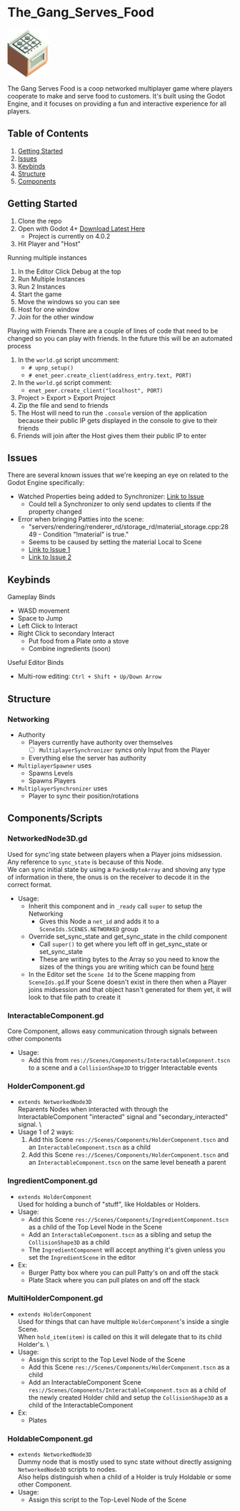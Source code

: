 # The_Gang_Serves_Food
![Stylized Image of a KitchenStove from a 45 degree angle](./kitchenStove_SE.png)

The Gang Serves Food is a coop networked multiplayer game where players cooperate to make and serve food to customers. It's built using the Godot Engine, and it focuses on providing a fun and interactive experience for all players.

## Table of Contents
1. [Getting Started](#getting-started)
2. [Issues](#issues)
3. [Keybinds](#keybinds)
4. [Structure](#structure)
5. [Components](#components)

## Getting Started
1. Clone the repo
2. Open with Godot 4+ [Download Latest Here](https://godotengine.org/)
	- Project is currently on 4.0.2
3. Hit Player and "Host"

Running multiple instances
1. In the Editor Click Debug at the top
2. Run Multiple Instances
3. Run 2 Instances
4. Start the game
5. Move the windows so you can see
6. Host for one window
7. Join for the other window

Playing with Friends
There are a couple of lines of code that need to be changed so you can play with friends.
In the future this will be an automated process
1. In the `world.gd` script uncomment:
	- `# upnp_setup()`
	- `# enet_peer.create_client(address_entry.text, PORT)`
2. In the `world.gd` script comment: 
	- `enet_peer.create_client("localhost", PORT)`
3. Project > Export > Export Project
4. Zip the file and send to friends
5. The Host will need to run the `.console` version of the application because their public IP gets displayed in the console to give to their friends
6. Friends will join after the Host gives them their public IP to enter


## Issues
There are several known issues that we're keeping an eye on related to the Godot Engine specifically:

- Watched Properties being added to Synchronizer: [Link to Issue](https://github.com/godotengine/godot/pull/75467)
	- Could tell a Synchronizer to only send updates to clients if the property changed
- Error when bringing Patties into the scene:
	- "servers/rendering/renderer_rd/storage_rd/material_storage.cpp:2849 - Condition "!material" is true."
	- Seems to be caused by setting the material Local to Scene
	- [Link to Issue 1](https://github.com/godotengine/godot/issues/67144)
	- [Link to Issue 2](https://github.com/godotengine/godot/issues/59912#issuecomment-1128091714)


## Keybinds
Gameplay Binds
- WASD movement
- Space to Jump
- Left Click to Interact
- Right Click to secondary Interact
	- Put food from a Plate onto a stove
	- Combine ingredients (soon)
	
Useful Editor Binds
- Multi-row editing: `Ctrl + Shift + Up/Down Arrow`

## Structure
### Networking
- Authority
	- Players currently have authority over themselves
		- [ ] `MultiplayerSynchronizer` syncs only Input from the Player
	- Everything else the server has authority
- `MultiplayerSpawner` uses
	- Spawns Levels
	- Spawns Players
- `MultiplayerSynchronizer` uses
	- Player to sync their position/rotations

## Components/Scripts

### NetworkedNode3D.gd
Used for sync'ing state between players when a Player joins midsession. Any reference to `sync_state` is because of this Node. \
We can sync initial state by using a `PackedByteArray` and shoving any type of information in there, the onus is on the receiver to decode it in the correct format.
- Usage:
	- Inherit this component and in `_ready` call `super` to setup the Networking
		- Gives this Node a `net_id` and adds it to a `SceneIds.SCENES.NETWORKED` group
	- Override set_sync_state and get_sync_state in the child component
		- Call `super()` to get where you left off in get_sync_state or set_sync_state
		- These are writing bytes to the Array so you need to know the sizes of the things you are writing which can be found [here](https://docs.godotengine.org/en/stable/classes/class_packedbytearray.html)
	- In the Editor set the `Scene Id` to the Scene mapping from `SceneIds.gd`.If your Scene doesn't exist in there then when a Player joins midsession and that object hasn't generated for them yet, it will look to that file path to create it

### InteractableComponent.gd
Core Component, allows easy communication through signals between other components
- Usage:
	- Add this from `res://Scenes/Components/InteractableComponent.tscn` to a scene and a `CollisionShape3D` to trigger Interactable events

### HolderComponent.gd
- `extends NetworkedNode3D` \
Reparents Nodes when interacted with through the InteractableComponent "interacted" signal and "secondary_interacted" signal. \
- Usage 1 of 2 ways: 
	 1. Add this Scene `res://Scenes/Components/HolderComponent.tscn` and an `InteractableComponent.tscn` as a child
	 2. Add this Scene `res://Scenes/Components/HolderComponent.tscn` and an `InteractableComponent.tscn` on the same level beneath a parent

### IngredientComponent.gd
- `extends HolderComponent` \
Used for holding a bunch of "stuff", like Holdables or Holders.
- Usage:
	- Add this Scene `res://Scenes/Components/IngredientComponent.tscn` as a child of the Top Level Node in the Scene
	- Add an `InteractableComponent.tscn` as a sibling and setup the `CollisionShape3D` as a child
	- The `IngredientComponent` will accept anything it's given unless you set the `IngredientScene` in the editor
- Ex:
	- Burger Patty box where you can pull Patty's on and off the stack
	- Plate Stack where you can pull plates on and off the stack

### MultiHolderComponent.gd
- `extends HolderComponent` \
Used for things that can have multiple `HolderComponent`'s inside a single Scene. \
When `hold_item(item)` is called on this it will delegate that to its child Holder's. \
- Usage:
	- Assign this script to the Top Level Node of the Scene
	- Add this Scene `res://Scenes/Components/HolderComponent.tscn` as a child
	- Add an InteractableComponent Scene `res://Scenes/Components/InteractableComponent.tscn` as a child of the newly created Holder child and setup the `CollisionShape3D` as a child of the InteractableComponent
- Ex:
	- Plates

### HoldableComponent.gd
- `extends NetworkedNode3D` \
Dummy node that is mostly used to sync state without directly assigning `NetworkedNode3D` scripts to nodes. \
Also helps distinguish when a child of a Holder is truly Holdable or some other Component.
- Usage:
	- Assign this script to the Top-Level Node of the Scene
